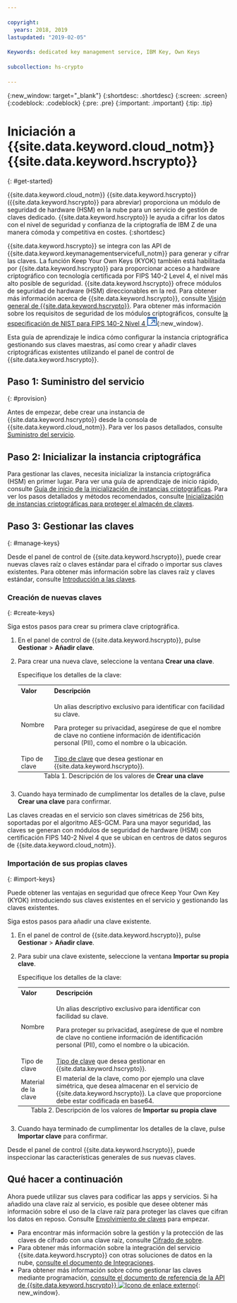 ```yaml
---

copyright:
  years: 2018, 2019
lastupdated: "2019-02-05"

Keywords: dedicated key management service, IBM Key, Own Keys

subcollection: hs-crypto

---
```


{:new_window: target="_blank"}
{:shortdesc: .shortdesc}
{:screen: .screen}
{:codeblock: .codeblock}
{:pre: .pre}
{:important: .important}
{:tip: .tip}

# Iniciación a {{site.data.keyword.cloud_notm}} {{site.data.keyword.hscrypto}}
{: #get-started}

<!-- {{site.data.keyword.cloud}} {{site.data.keyword.hscrypto}} is in the BETA phase and is for tryout and test purpose only. To prevent data loss, use only test data in the current service. This restriction also applies to using {{site.data.keyword.hscrypto}} with other  {{site.data.keyword.cloud_notm}} services.
{:important} -->

{{site.data.keyword.cloud_notm}} {{site.data.keyword.hscrypto}} ({{site.data.keyword.hscrypto}} para abreviar) proporciona un módulo de seguridad de hardware (HSM) en la nube para un servicio de gestión de claves dedicado. {{site.data.keyword.hscrypto}} le ayuda a cifrar los datos con el nivel de seguridad y confianza de la criptografía de IBM Z de una manera cómoda y competitiva en costes.
{:shortdesc}

{{site.data.keyword.hscrypto}} se integra con las API de {{site.data.keyword.keymanagementservicefull_notm}} para generar y cifrar las claves. La función Keep Your Own Keys (KYOK) también está habilitada por {{site.data.keyword.hscrypto}} para proporcionar acceso a hardware criptográfico con tecnología certificada por FIPS 140-2 Level 4, el nivel más alto posible de seguridad. {{site.data.keyword.hscrypto}} ofrece módulos de seguridad de hardware (HSM) direccionables en la red<!-- and is accessible via PKCS#11 application programming interfaces (APIs) with several popular programming languages such as Java, JavaScript, Swift, and so on-->.  <!-- You can access {{site.data.keyword.hscrypto}} via an Advanced Cryptography Service Provider (ACSP) client, which communicates with the ACSP server to enable you to access the backend cryptographic resources.--> Para obtener más información acerca de {{site.data.keyword.hscrypto}}, consulte [Visión general de {{site.data.keyword.hscrypto}}](/docs/services/hs-crypto/overview.html). Para obtener más información sobre los requisitos de seguridad de los módulos criptográficos, consulte [la especificación de NIST para FIPS 140-2 Nivel 4 ![Icono de enlace externo](image/external_link.svg "Icono de enlace externo")](https://csrc.nist.gov/publications/detail/fips/140/2/final){:new_window}.

<!-- {{site.data.keyword.hscrypto}} is the cryptography that {{site.data.keyword.blockchainfull_notm}} Platform is built with. It is also a member of the {{site.data.keyword.cloud_notm}} Hyper Protect Family, including [{{site.data.keyword.cloud_notm}} Hyper Protect DBaaS ![External link icon](image/external_link.svg "External link icon")](https://cloud.ibm.com/docs/services/hypersecure-dbaas/index.html){:new_window}, {{site.data.keyword.cloud_notm}} {{site.data.keyword.hscrypto}}, [{{site.data.keyword.cloud_notm}} Container Service ![External link icon](image/external_link.svg "External link icon")](https://cloud.ibm.com/docs/containers/container_index.html){:new_window}, and [{{site.data.keyword.cloud_notm}} {{site.data.keyword.hsplatform}} ![External link icon](image/external_link.svg "External link icon")](https://cloud.ibm.com/docs/services/hypersecure-platform/index.html){:new_window}. -->

Esta guía de aprendizaje le indica cómo configurar la instancia criptográfica gestionando sus claves maestras, así como crear y añadir claves criptográficas existentes utilizando el panel de control de {{site.data.keyword.hscrypto}}.


## Paso 1: Suministro del servicio
{: #provision}

Antes de empezar, debe crear una instancia de {{site.data.keyword.hscrypto}} desde la consola de {{site.data.keyword.cloud_notm}}. Para ver los pasos detallados, consulte [Suministro del servicio](/docs/services/hs-crypto/provision.html).

## Paso 2: Inicializar la instancia criptográfica

Para gestionar las claves, necesita inicializar la instancia criptográfica (HSM) en primer lugar. Para ver una guía de aprendizaje de inicio rápido, consulte [Guía de inicio de la inicialización de instancias criptográficas](/docs/services/hs-crypto/get_started_hsm.html). Para ver los pasos detallados y métodos recomendados, consulte [Inicialización de instancias criptográficas para proteger el almacén de claves](/docs/services/hs-crypto/initialize_hsm.html).

## Paso 3: Gestionar las claves
{: #manage-keys}

Desde el panel de control de {{site.data.keyword.hscrypto}}, puede crear nuevas claves raíz o claves estándar para el cifrado o importar sus claves existentes. Para obtener más información sobre las claves raíz y claves estándar, consulte [Introducción a las claves](/docs/services/hs-crypto/keys_intro.html).

### Creación de nuevas claves
{: #create-keys}

Siga estos pasos para crear su primera clave criptográfica.

1. En el panel de control de {{site.data.keyword.hscrypto}}, pulse **Gestionar** &gt; **Añadir clave**.
2. Para crear una nueva clave, seleccione la ventana **Crear una clave**.

    Especifique los detalles de la clave:

    <table>
      <tr>
        <th>Valor</th>
        <th>Descripción</th>
      </tr>
      <tr>
        <td>Nombre</td>
        <td>
          <p>Un alias descriptivo exclusivo para identificar con facilidad su clave.</p>
          <p>Para proteger su privacidad, asegúrese de que el nombre de clave no contiene información de identificación personal (PII), como el nombre o la ubicación.</p>
        </td>
      </tr>
      <tr>
        <td>Tipo de clave</td>
        <td><a href="/docs/services/key-protect/concepts/envelope-encryption.html#key-types">Tipo de clave</a> que desea gestionar en {{site.data.keyword.hscrypto}}.</td>
      </tr>
      <caption style="caption-side:bottom;">Tabla 1. Descripción de los valores de <b>Crear una clave</b></caption>
    </table>

3. Cuando haya terminado de cumplimentar los detalles de la clave, pulse **Crear una clave** para confirmar.

Las claves creadas en el servicio son claves simétricas de 256 bits, soportadas por el algoritmo AES-GCM. Para una mayor seguridad, las claves se generan con módulos de seguridad de hardware (HSM) con certificación FIPS 140-2 Nivel 4 que se ubican en centros de datos seguros de {{site.data.keyword.cloud_notm}}.

### Importación de sus propias claves
{: #import-keys}

Puede obtener las ventajas en seguridad que ofrece Keep Your Own Key (KYOK) introduciendo sus claves existentes en el servicio y gestionando las claves existentes.

Siga estos pasos para añadir una clave existente.

1. En el panel de control de {{site.data.keyword.hscrypto}}, pulse **Gestionar** &gt; **Añadir clave**.
2. Para subir una clave existente, seleccione la ventana **Importar su propia clave**.

    Especifique los detalles de la clave:

    <table>
      <tr>
        <th>Valor</th>
        <th>Descripción</th>
      </tr>
      <tr>
        <td>Nombre</td>
        <td>
          <p>Un alias descriptivo exclusivo para identificar con facilidad su clave.</p>
          <p>Para proteger su privacidad, asegúrese de que el nombre de clave no contiene información de identificación personal (PII), como el nombre o la ubicación.</p>
        </td>
      </tr>
      <tr>
        <td>Tipo de clave</td>
        <td><a href="/docs/services/key-protect/concepts/envelope-encryption.html#key-types">Tipo de clave</a> que desea gestionar en {{site.data.keyword.hscrypto}}.</td>
      </tr>
      <tr>
        <td>Material de la clave</td>
        <td>El material de la clave, como por ejemplo una clave simétrica, que desea almacenar en el servicio de {{site.data.keyword.hscrypto}}. La clave que proporcione debe estar codificada en base64.</td>
      </tr>
      <caption style="caption-side:bottom;">Tabla 2. Descripción de los valores de <b>Importar su propia clave</b></caption>
    </table>

3. Cuando haya terminado de cumplimentar los detalles de la clave, pulse **Importar clave** para confirmar.

Desde el panel de control {{site.data.keyword.hscrypto}}, puede inspeccionar las características generales de sus nuevas claves.

## Qué hacer a continuación

Ahora puede utilizar sus claves para codificar las apps y servicios. Si ha añadido una clave raíz al servicio, es posible que desee obtener más información sobre el uso de la clave raíz para proteger las claves que cifran los datos en reposo. Consulte [Envolvimiento de claves](/docs/services/hs-crypto/wrap-keys.html) para empezar.

- Para encontrar más información sobre la gestión y la protección de las claves de cifrado con una clave raíz, consulte [Cifrado de sobre](/docs/services/key-protect/concepts/envelope-encryption.html).
- Para obtener más información sobre la integración del servicio {{site.data.keyword.hscrypto}} con otras soluciones de datos en la nube, [consulte el documento de Integraciones](/docs/services/key-protect/integrations/integrate-services.html).
- Para obtener más información sobre cómo gestionar las claves mediante programación, [consulte el documento de referencia de la API de {{site.data.keyword.hscrypto}} ![Icono de enlace externo](../../icons/launch-glyph.svg "Icono de enlace externo")](https://cloud.ibm.com/apidocs/hs-crypto){: new_window}.

<!-- Complete the following steps to provision {{site.data.keyword.hscrypto}}:
1. Log in to your [IBM Cloud account ![External link icon](image/external_link.svg "External link icon")](https://cloud.ibm.com/){:new_window}.
2. Visit [{{site.data.keyword.cloud_notm}} Experimental Services ![External link icon](image/external_link.svg "External link icon")](https://cloud.ibm.com/catalog/labs/){:new_window} to see the list of services in experimental phase.
3. From the **All Categories** navigation pane on the left, click the **Security** category under **Platform**.
4. From the list of services, click the **{{site.data.keyword.hscrypto}}** tile.
5. Select the **{{site.data.keyword.hscrypto}} Lite Plan**, and click **Create** to provision an instance of {{site.data.keyword.IBM_notm}} CloudCrypto in the account, region, and resource group where you log in.-->

<!-- ## Installing ACSP client libraries -->

<!-- You can access {{site.data.keyword.hscrypto}} via an Advanced Cryptography Service Provider (ACSP) client. Complete the following steps to install the ACSP client libraries in your local environment. -->

<!-- 1. Download the installation package from the [GitHub repository ![External link icon](image/external_link.svg "External link icon")](https://github.com/ibm-developer/ibm-cloud-hyperprotectcrypto){:new_window}. In the **packages** folder, choose the installation package file that is suitable for your operation system and CPU architecture. For example, for Ubuntu on x86, choose `acsp-pkcs11-client_1.5-3.5_amd64.deb`.
2. Install the package to install the ACSP client libraries with the `dpkg` command. For example, `dpkg -i acsp-pkcs11-client_1.5-3.5_amd64.deb`. -->



<!-- ## Configuring ACSP client -->

<!-- At the current stage, {{site.data.keyword.hscrypto}} provides only self-signed certificates.

You need to configure the ACSP client to enable a proper secure communication channel (mutual TLS) to your service instance in the cloud. -->

<!-- 1. In your {{site.data.keyword.hscrypto}} service instance in {{site.data.keyword.cloud_notm}}, select **Manage** from the left navigator.
2. On the "Manage" screen, click the **Download Config** button to download the `acsp_client_credentials.uue` file.
3. Copy the `acsp_client_credentials.uue` file to the `/opt/ibm/acsp-pkcs11-client/config` directory in your local environment.
4. In the `/opt/ibm/acsp-pkcs11-client/config` directory, decode the file with the following command:
       `base64 --decode acsp_client_credentials.uue > acsp_client_credentials.tar`
5. Extract the client credentials file with the following command:
       `tar xf acsp_client_credentials.tar`
6. Move the `server-config` files into the default place with the following command:
       `mv server-config/* ./`
7. Rename the client credentials file with the following command:
       `mv acsp.properties.client acsp.properties`
8. (Optional:) Change group ID of the files with the following command:
       `chown root.pkcs11 *`
9. Enable ACSP to use the proper config for the service instance in the cloud:
       `export ACSP_P11=/opt/ibm/acsp-pkcs11-client/config/acsp.properties` -->

<!-- Now your ACSP client is operational and your {{site.data.keyword.hscrypto}} is ready to use!

For more information about ACSP client installation and configuration, see [ACSP Client Installation and Configuration Guide ![External link icon](image/external_link.svg "External link icon")](https://github.com/ibm-developer/ibm-cloud-hyperprotectcrypto/blob/master/doc/ACSP-client-config-guide.pdf){:new_window}. -->
